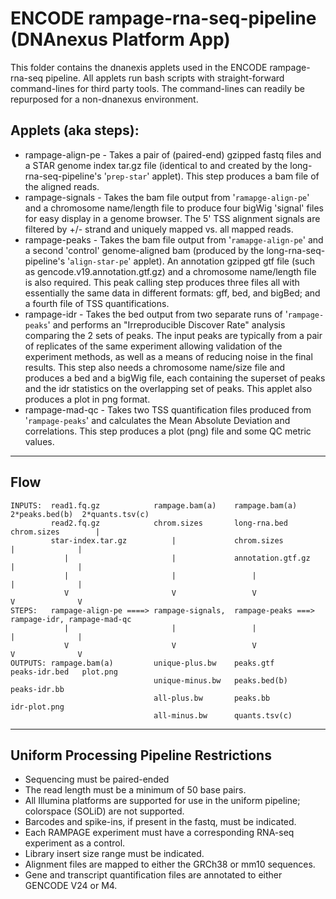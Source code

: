 <!-- dx-header -->
# ENCODE rampage-rna-seq-pipeline (DNAnexus Platform App)

This folder contains the dnanexis applets used in the ENCODE rampage-rna-seq pipeline. All applets run 
bash scripts with straight-forward command-lines for third party tools.  The command-lines can readily 
be repurposed for a non-dnanexus environment.

## Applets (aka steps):
- rampage-align-pe - Takes a pair of (paired-end) gzipped fastq files and a STAR genome index tar.gz file (identical 
                     to and created by the long-rna-seq-pipeline's '`prep-star`' applet).  This step produces a bam file 
                     of the aligned reads. 
- rampage-signals  - Takes the bam file output from '`ramapge-align-pe`' and a chromosome name/length file to produce 
                     four bigWig 'signal' files for easy display in a genome browser.  The 5' TSS alignment signals
                     are filtered by +/- strand and uniquely mapped vs. all mapped reads.
- rampage-peaks    - Takes the bam file output from '`ramapge-align-pe`' and a second 'control' genome-aligned bam 
                     (produced by the long-rna-seq-pipeline's '`align-star-pe`' applet).  An annotation gzipped gtf 
                     file (such as gencode.v19.annotation.gtf.gz) and a chromosome name/length file is also required. 
                     This peak calling step produces three files all with essentially the same data in different 
                     formats: gff, bed, and bigBed; and a fourth file of TSS quantifications.  
- rampage-idr      - Takes the bed output from two separate runs of '`rampage-peaks`' and performs an "Irreproducible 
                     Discover Rate" analysis comparing the 2 sets of peaks.  The input peaks are typically from a 
                     pair of replicates of the same experiment allowing validation of the experiment methods, as well
                     as a means of reducing noise in the final results.  This step also needs a chromosome name/size 
                     file and produces a bed and a bigWig file, each containing the superset of peaks and the idr 
                     statistics on the overlapping set of peaks.  This applet also produces a plot in png format.
- rampage-mad-qc   - Takes two TSS quantification files produced from '`rampage-peaks`' and calculates the 
                     Mean Absolute Deviation and correlations. This step produces a plot (png) file and some QC metric values.
                     
---------
## Flow
```
INPUTS:  read1.fq.gz            rampage.bam(a)    rampage.bam(a)     2*peaks.bed(b)  2*quants.tsv(c)
         read2.fq.gz            chrom.sizes       long-rna.bed       chrom.sizes        |
         star-index.tar.gz          |             chrom.sizes            |              |
            |                       |             annotation.gtf.gz      |              |
            |                       |                 |                  |              |
            V                       V                 V                  V              V
STEPS:   rampage-align-pe ====> rampage-signals,  rampage-peaks ===> rampage-idr, rampage-mad-qc
            |                       |                 |                  |              |
            V                       V                 V                  V              V
OUTPUTS: rampage.bam(a)         unique-plus.bw    peaks.gtf          peaks-idr.bed   plot.png
                                unique-minus.bw   peaks.bed(b)       peaks-idr.bb
                                all-plus.bw       peaks.bb           idr-plot.png
                                all-minus.bw      quants.tsv(c)
```
---------
## Uniform Processing Pipeline Restrictions

* Sequencing must be paired-ended
* The read length must be a minimum of 50 base pairs. 
* All Illumina platforms are supported for use in the uniform pipeline; colorspace (SOLiD) are not supported.
* Barcodes and spike-ins, if present in the fastq, must be indicated. 
* Each RAMPAGE experiment must have a corresponding RNA-seq experiment as a control. 
* Library insert size range must be indicated. 
* Alignment files are mapped to either the GRCh38 or mm10 sequences.
* Gene and transcript quantification files are annotated to either GENCODE V24 or M4.
